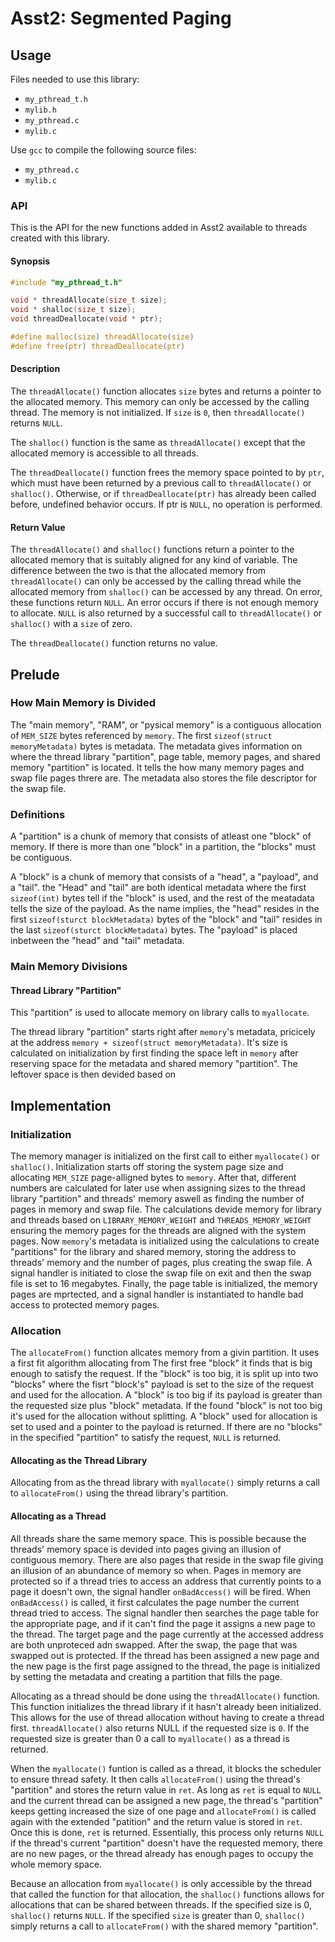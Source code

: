 # Asst2: Segmented Paging

## Usage

Files needed to use this library:

* `my_pthread_t.h`
* `mylib.h`
* `my_pthread.c`
* `mylib.c`

Use `gcc` to compile the following source files:

* `my_pthread.c`
* `mylib.c`

### API

This is the API for the new functions added in Asst2 available to threads created with this library.

#### Synopsis

```c
#include "my_pthread_t.h"

void * threadAllocate(size_t size);
void * shalloc(size_t size);
void threadDeallocate(void * ptr);

#define malloc(size) threadAllocate(size)
#define free(ptr) threadDeallocate(ptr)
```

#### Description

The `threadAllocate()` function allocates `size` bytes and returns a pointer to the allocated memory. This memory can only be accessed by the calling thread. The memory is not initialized. If `size` is  `0`, then `threadAllocate()` returns `NULL`.

The `shalloc()` function is the same as `threadAllocate()` except that the allocated memory is accessible to all threads.

The `threadDeallocate()` function frees the memory space pointed to by `ptr`, which must have been returned by a previous call to `threadAllocate()` or `shalloc()`. Otherwise, or if `threadDeallocate(ptr)` has already been called before, undefined behavior occurs. If ptr is `NULL`, no operation is performed.

#### Return Value

The `threadAllocate()` and `shalloc()` functions return a pointer to the allocated memory that is suitably aligned for any kind of variable. The difference between the two is that the allocated memory from `threadAllocate()` can only be accessed by the calling thread while the allocated memory from `shalloc()` can be accessed by any thread. On error, these functions return `NULL`. An error occurs if there is not enough memory to allocate. `NULL` is also returned by a successful call to `threadAllocate()` or `shalloc()` with a `size` of zero.

The `threadDeallocate()` function returns no value.

## Prelude

### How Main Memory is Divided

The "main memory", "RAM", or "pysical memory" is a contiguous allocation of `MEM_SIZE` bytes referenced  by `memory`. The first `sizeof(struct memoryMetadata)` bytes is metadata. The metadata gives information on where the thread library "partition", page table, memory pages, and shared memory "partition" is located. It tells the how many memory pages and swap file pages threre are. The metadata also stores the file descriptor for the swap file.

### Definitions

A "partition" is a chunk of memory that consists of atleast one "block" of memory. If there is more than one "block" in a partition, the "blocks" must be contiguous.

A "block" is a chunk of memory that consists of a "head", a "payload", and a "tail". the "Head" and "tail" are both identical metadata where the first `sizeof(int)` bytes tell if the "block" is used, and the rest of the meatadata tells the size of the payload. As the name implies, the "head" resides in the first `sizeof(sturct blockMetadata)` bytes of the "block" and "tail" resides in the last `sizeof(sturct blockMetadata)` bytes. The "payload" is placed inbetween the "head" and "tail" metadata.

### Main Memory Divisions

#### Thread Library "Partition"

This "partition" is used to allocate memory on library calls to `myallocate`.

The thread library "partition" starts right after `memory`'s metadata, pricicely at the address `memory + sizeof(struct memoryMetadata)`. It's size is calculated on initialization by first finding the space left in `memory` after reserving space for the metadata and shared memory "partition". The leftover space is then devided based on

## Implementation

### Initialization

The memory manager is initialized on the first call to either `myallocate()` or `shalloc()`. Initialization starts off storing the system page size and allocating `MEM_SIZE` page-alligned bytes to `memory`. After that, different numbers are calculated for later use when assigning sizes to the thread library "partition" and threads' memory aswell as finding the number of pages in memory and swap file. The calculations devide memory for library and threads based on `LIBRARY_MEMORY_WEIGHT` and `THREADS_MEMORY_WEIGHT` ensuring the memory pages for the threads are aligned with the system pages. Now `memory`'s metadata is initialized using the calculations to create "partitions" for the library and shared memory, storing the address to threads' memory and the number of pages, plus creating the swap file. A signal handler is initiated to close the swap file on exit and then the swap file is set to 16 megabytes. Finally, the page table is initialized, the memory pages are mprtected, and a signal handler is instantiated to handle bad access to protected memory pages.

### Allocation

The `allocateFrom()` function allcates memory from a givin partition. It uses a first fit algorithm allocating from The first free "block" it finds that is big enough to satisfy the request. If the "block" is too big, it is split up into two "blocks" where the fisrt "block's" payload is set to the size of the request and used for the allocation. A "block" is too big if its payload is greater than the requested size plus "block" metadata. If the found "block" is not too big it's used for the allocation without splitting. A "block" used for allocation is set to used and a pointer to the payload is returned. If there are no "blocks" in the specified "partition" to satisfy the request, `NULL` is returned.

#### Allocating as the Thread Library

Allocating from as the thread library with `myallocate()` simply returns a call to `allocateFrom()` using the thread library's partition.

#### Allocating as a Thread

All threads share the same memory space. This is possible because the threads' memory space is devided into pages giving an illusion of contiguous memory. There are also pages that reside in the swap file giving an illusion of an abundance of memory so when. Pages in memory are protected so if a thread tries to access an address that currently points to a page it doesn't own, the signal handler `onBadAccess()` will be fired. When `onBadAccess()` is called, it first calculates the page number the current thread tried to access. The signal handler then searches the page table for the appropriate page, and if it can't find the page it assigns a new page to the thread. The target page and the page currently at the accessed address are both unproteced adn swapped. After the swap, the page that was swapped out is protected. If the thread has been assigned a new page and the new page is the first page assigned to the thread, the page is initialized by setting the metadata and creating a partition that fills the page.

Allocating as a thread should be done using the `threadAllocate()` function. This function initializes the thread library if it hasn't already been initialized. This allows for the use of thread allocation without having to create a thread first. `threadAllocate()` also returns NULL if the requested size is `0`. If the requested size is greater than 0 a call to `myallocate()` as a thread is returned.

When the `myallocate()` funtion is called as a thread, it blocks the scheduler to ensure thread safety. It then calls `allocateFrom()` using the thread's "partition" and stores the return value in `ret`. As long as `ret` is equal to `NULL` and the current thread can be assigned a new page, the thread's "partition" keeps getting increased the size of one page and `allocateFrom()` is called again with the extended "patition" and the return value is stored in `ret`. Once this is done, `ret` is returned. Essentially, this process only returns `NULL` if the thread's current "partition" doesn't have the requested memory, there are no new pages, or the thread already has enough pages to occupy the whole memory space.

Because an allocation from `myallocate()` is only accessible by the thread that called the function for that allocation, the `shalloc()` functions allows for allocations that can be shared between threads. If the specified size is 0, `shalloc()` returns `NULL`. If the specified `size` is greater than 0, `shalloc()` simply returns a call to `allocateFrom()` with the shared memory "partition".
